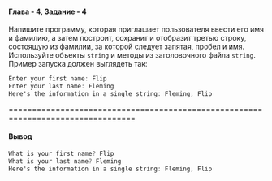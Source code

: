 #### Глава - 4, Задание - 4 ####

Напишите программу, которая приглашает пользователя ввести его имя и
фамилию, а затем построит, сохранит и отобразит третью строку, состоящую
из фамилии, за которой следует запятая, пробел и имя. Используйте объекты
```string``` и методы из заголовочного файла ```string```. Пример запуска должен
выглядеть так:

```objectivec
Enter your first name: Flip 
Enter your last name: Fleming 
Here's the information in a single string: Fleming, Flip 
```

=================================================================================
#### Вывод ####
```objectivec
What is your first name? Flip
What is your last name? Fleming
Here's the information in a single string: Fleming, Flip
```
